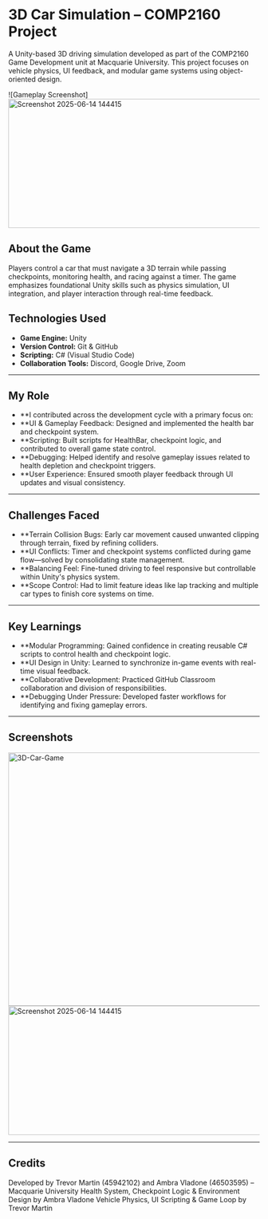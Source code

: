 # 3D Car Simulation – COMP2160 Project

A Unity-based 3D driving simulation developed as part of the COMP2160 Game Development unit at Macquarie University. This project focuses on vehicle physics, UI feedback, and modular game systems using object-oriented design.

![Gameplay Screenshot]<img width="560" height="259" alt="Screenshot 2025-06-14 144415" src="https://github.com/user-attachments/assets/e5b866ac-2a60-449c-92ef-ae699ce0dc20" />


## About the Game

Players control a car that must navigate a 3D terrain while passing checkpoints, monitoring health, and racing against a timer. The game emphasizes foundational Unity skills such as physics simulation, UI integration, and player interaction through real-time feedback.

## Technologies Used

- **Game Engine:** Unity
- **Version Control:** Git & GitHub
- **Scripting:** C# (Visual Studio Code)
- **Collaboration Tools:** Discord, Google Drive, Zoom

---

## My Role

- **I contributed across the development cycle with a primary focus on:
- **UI & Gameplay Feedback: Designed and implemented the health bar and checkpoint system.
- **Scripting: Built scripts for HealthBar, checkpoint logic, and contributed to overall game state control.
- **Debugging: Helped identify and resolve gameplay issues related to health depletion and checkpoint triggers.
- **User Experience: Ensured smooth player feedback through UI updates and visual consistency.

---

## Challenges Faced

- **Terrain Collision Bugs: Early car movement caused unwanted clipping through terrain, fixed by refining colliders.
- **UI Conflicts: Timer and checkpoint systems conflicted during game flow—solved by consolidating state management.
- **Balancing Feel: Fine-tuned driving to feel responsive but controllable within Unity's physics system.
- **Scope Control: Had to limit feature ideas like lap tracking and multiple car types to finish core systems on time.

---

## Key Learnings

- **Modular Programming: Gained confidence in creating reusable C# scripts to control health and checkpoint logic.
- **UI Design in Unity: Learned to synchronize in-game events with real-time visual feedback.
- **Collaborative Development: Practiced GitHub Classroom collaboration and division of responsibilities.
- **Debugging Under Pressure: Developed faster workflows for identifying and fixing gameplay errors.

---

## Screenshots

<img width="1122" height="508" alt="3D-Car-Game" src="https://github.com/user-attachments/assets/2b4a95f4-42fe-43d1-bef3-e967f24965cf" />

<img width="560" height="259" alt="Screenshot 2025-06-14 144415" src="https://github.com/user-attachments/assets/16144c03-bccc-4f8c-aa24-d3a06d19a8c6" />

---

## Credits

Developed by Trevor Martin (45942102) and Ambra Vladone (46503595) – Macquarie University
Health System, Checkpoint Logic & Environment Design by Ambra Vladone
Vehicle Physics, UI Scripting & Game Loop by Trevor Martin
